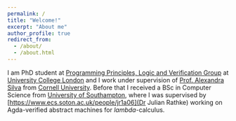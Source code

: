 ```yaml
---
permalink: /
title: "Welcome!"
excerpt: "About me"
author_profile: true
redirect_from: 
  - /about/
  - /about.html
---
```


I am PhD student at [Programming Principles, Logic and Verification Group](http://pplv.cs.ucl.ac.uk/welcome/) at [University College London](https://www.ucl.ac.uk/) and I work under supervision of [Prof. Alexandra Silva](https://alexandrasilva.org/#/main.html) from [Cornell University](https://www.cs.cornell.edu/). Before that I received a BSc in Computer Science from [University of Southampton](https://www.southampton.ac.uk/), where I was supervised by [https://www.ecs.soton.ac.uk/people/jr1a06](Dr Julian Rathke) working on Agda-verified abstract machines for $lambda$-calculus. 

